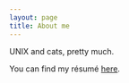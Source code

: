 ```yaml
---
layout: page
title: About me
---
```


UNIX and cats, pretty much.

You can find my résumé <a href=http://redundancy.redundancy.org/resume.pdf>here</a>.

